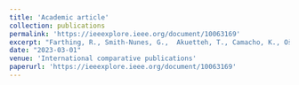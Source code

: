 ```yaml
---
title: 'Academic article'
collection: publications
permalink: 'https://ieeexplore.ieee.org/document/10063169'
excerpt: "Farthing, R., Smith-Nunes, G.,  Akuetteh, T., Camacho, K., Ošljak, K.K. & Zhao, J. 2023, It Sets Boundaries Making Your Life Personal and More Comfortable: Understanding Young People’s Privacy Needs and Concerns, in IEEE Technology and Society Magazine, vol. 42, no. 1, pp. 75-82, March 2023, doi: 10.1109/MTS.2023.3244554. Open access version"
date: "2023-03-01"
venue: 'International comparative publications'
paperurl: 'https://ieeexplore.ieee.org/document/10063169'
---
```





